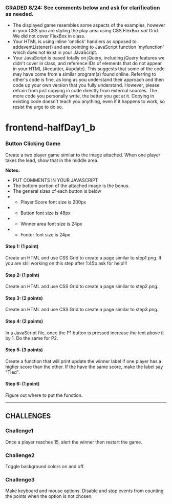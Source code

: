 ### GRADED 8/24: See comments below and ask for clarification as needed.
* The displayed game resembles some aspects of the examples, however in your CSS you are styling  the play area using CSS FlexBox *not* Grid. We did not cover FlexBox in class. 
* Your HTML is using inline 'onclick' handlers as opposed to addeventListener() and are pointing to JavaScript function 'myfunction' which does not exist in your JavaScript.
* Your JavaScript is based totally on jQuery, including jQuery features we didn't cover in class, and reference IDs of elements that do not appear in your HTML (#counter, #update). This suggests that some of the code may have come from a similar program(s) found online. Referring to other's code is fine, as long as you understand their approach and then code up your own version that you fully understand. However, please refrain from just copying in code directly from external sources. The more code you personally write, the better you get at it. Copying in existing code doesn't teach you anything, even if it happens to work, so resist the urge to do so.

# frontend-halfDay1_b

### Button Clicking Game

Create a two player game similar to the image attached. When one player takes the lead, show that in the middle area.

<strong>Notes:</strong>
* PUT COMMENTS IN YOUR JAVASCRIPT
* The bottom portion of the attached image is the bonus.
* The general sizes of each button is below
* * Player Score font size is 200px
* * Button font size is 48px
* * Winner area font size is 24px
* * Footer font size is 24px

#### Step 1: (1 point)
Create an HTML and use CSS Grid to create a page similar to step1.png. If you are still working on this step after 1:45p ask for help!!!

#### Step 2: (1 point)
Create an HTML and use CSS Grid to create a page similar to step2.png.

#### Step 3: (2 points)
Create an HTML and use CSS Grid to create a page similar to step3.png.

#### Step 4: (2 points)
In a JavaScript file, once the P1 button is pressed increase the text above it by 1. Do the same for P2.

#### Step 5: (3 points)
Create a function that will print update the winner label if one player has a higher score than the other. If the have the same score, make the label say "Tied".

#### Step 6: (1 point)
Figure out where to put the function.

<hr>

## CHALLENGES

### Challenge1
Once a player reaches 15, alert the winner then restart the game.

### Challenge2
Toggle background colors on and off.

### Challenge3
Make keyboard and mouse options. Disable and stop events from counting the points when the option is not chosen. 
